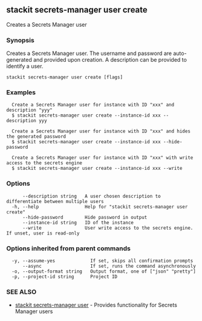 ## stackit secrets-manager user create

Creates a Secrets Manager user

### Synopsis

Creates a Secrets Manager user.
The username and password are auto-generated and provided upon creation.
A description can be provided to identify a user.

```
stackit secrets-manager user create [flags]
```

### Examples

```
  Create a Secrets Manager user for instance with ID "xxx" and description "yyy"
  $ stackit secrets-manager user create --instance-id xxx --description yyy

  Create a Secrets Manager user for instance with ID "xxx" and hides the generated password
  $ stackit secrets-manager user create --instance-id xxx --hide-password

  Create a Secrets Manager user for instance with ID "xxx" with write access to the secrets engine
  $ stackit secrets-manager user create --instance-id xxx --write
```

### Options

```
      --description string   A user chosen description to differentiate between multiple users
  -h, --help                 Help for "stackit secrets-manager user create"
      --hide-password        Hide password in output
      --instance-id string   ID of the instance
      --write                User write access to the secrets engine. If unset, user is read-only
```

### Options inherited from parent commands

```
  -y, --assume-yes             If set, skips all confirmation prompts
      --async                  If set, runs the command asynchronously
  -o, --output-format string   Output format, one of ["json" "pretty"]
  -p, --project-id string      Project ID
```

### SEE ALSO

* [stackit secrets-manager user](./stackit_secrets-manager_user.md)	 - Provides functionality for Secrets Manager users

